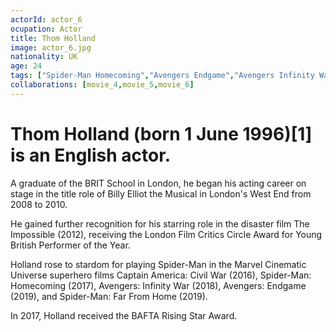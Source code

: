 ```yaml
---
actorId: actor_6
ocupation: Actor
title: Thom Holland
image: actor_6.jpg
nationality: UK
age: 24
tags: ["Spider-Man Homecoming","Avengers Endgame","Avengers Infinity War"]
collaborations: [movie_4,movie_5,movie_6]
---
```


# Thom Holland (born 1 June 1996)[1] is an English actor.
A graduate of the BRIT School in London, he began his acting career on stage in the title role of Billy Elliot the Musical in London's West End from 2008 to 2010. 

He gained further recognition for his starring role in the disaster film The Impossible (2012), receiving the London Film Critics Circle Award for Young British Performer of the Year.

Holland rose to stardom for playing Spider-Man in the Marvel Cinematic Universe superhero films Captain America: Civil War (2016), Spider-Man: Homecoming (2017), Avengers: Infinity War (2018), Avengers: Endgame (2019), and Spider-Man: Far From Home (2019).

In 2017, Holland received the BAFTA Rising Star Award.
